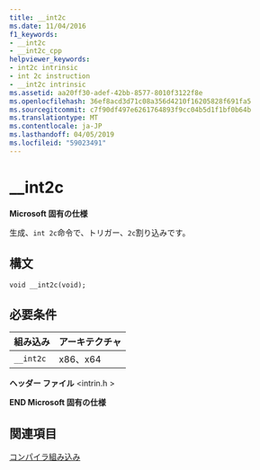 ```yaml
---
title: __int2c
ms.date: 11/04/2016
f1_keywords:
- __int2c
- __int2c_cpp
helpviewer_keywords:
- int2c intrinsic
- int 2c instruction
- __int2c intrinsic
ms.assetid: aa20ff30-adef-42bb-8577-8010f3122f8e
ms.openlocfilehash: 36ef8acd3d71c08a356d4210f16205828f691fa5
ms.sourcegitcommit: c7f90df497e6261764893f9cc04b5d1f1bf0b64b
ms.translationtype: MT
ms.contentlocale: ja-JP
ms.lasthandoff: 04/05/2019
ms.locfileid: "59023491"
---
```

# <a name="int2c"></a>__int2c

**Microsoft 固有の仕様**

生成、`int 2c`命令で、トリガー、`2c`割り込みです。

## <a name="syntax"></a>構文

```
void __int2c(void);
```

## <a name="requirements"></a>必要条件

|組み込み|アーキテクチャ|
|---------------|------------------|
|`__int2c`|x86、x64|

**ヘッダー ファイル** \<intrin.h >

**END Microsoft 固有の仕様**

## <a name="see-also"></a>関連項目

[コンパイラ組み込み](../intrinsics/compiler-intrinsics.md)